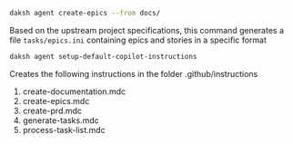 ```bash
daksh agent create-epics --from docs/
```
Based on the upstream project specifications, this command generates a file `tasks/epics.ini` containing epics and stories in a specific format


```bash
daksh agent setup-default-copilot-instructions
```
Creates the following instructions in the folder .github/instructions

1. create-documentation.mdc
2. create-epics.mdc
3. create-prd.mdc
4. generate-tasks.mdc
5. process-task-list.mdc
